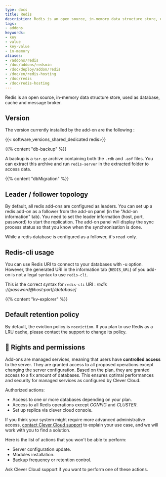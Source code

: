 ```yaml
---
type: docs
title: Redis
description: Redis is an open source, in-memory data structure store, used as database, cache and message broker
tags:
- addons
keywords:
- key
- value
- key-value
- in-memory
aliases:
- /addons/redis
- /doc/addons/redsmin
- /doc/deploy/addon/redis
- /doc/en/redis-hosting
- /doc/redis
- /doc/redis-hosting
---
```


Redis is an open source, in-memory data structure store, used as database, cache and message broker.

## Version

The version currently installed by the add-on are the following :

{{< software_versions_shared_dedicated redis>}}

{{% content "db-backup" %}}

A backup is a `tar.gz` archive containing both the `.rdb` and `.aof` files. You can extract this archive and run `redis-server` in the extracted folder to access data.

{{% content "dbMigration" %}}

## Leader / follower topology

By default, all redis add-ons are configured as leaders. You can set up a redis add-on as a follower from the add-on panel (in the "Add-on information" tab). You need to set the leader
information (host, port, password) to start the replication. The add-on panel will display the sync process status so that you know when the synchronisation is done.

While a redis database is configured as a follower, it's read-only.

## Redis-cli usage

You can use Redis URI to connect to your databases with -u option. However, the generated URI in the information tab (`REDIS_URL`) of you add-on is not a legal syntax to use `redis-cli`.

This is the correct syntax for `redis-cli` URI : *redis ://password@host:port[/database]*

{{% content "kv-explorer" %}}

## Default retention policy

By default, the eviction policy is `noeviction`. If you plan to use Redis as a LRU cache,
please contact the support to change its policy.

## 🔑 Rights and permissions

Add-ons are managed services, meaning that users have **controlled access** to the server. They are granted access to all proposed operations except changing the server configuration. Based on the plan, they are granted access to a fix amount of databases. This ensures optimal performances and security for managed services as configured by Clever Cloud.

Authorized actions:
- Access to one or more databases depending on your plan.
- Access to all Redis operations except *CONFIG* and *CLUSTER*.
- Set up replica via clever cloud console.

If you think your system might require more advanced administrative access, [contact Clever Cloud support](https://console.clever-cloud.com/ticket-center-choice) to explain your use case, and we will work with you to find a solution.

Here is the list of actions that you won't be able to perform:
- Server configuration update.
- Modules installation.
- Backup frequency or retention control.

Ask Clever Cloud support if you want to perform one of these actions.
